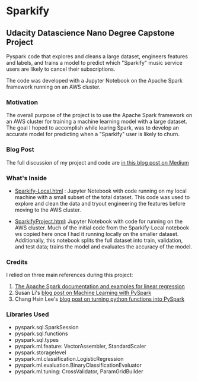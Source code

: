 # Sparkify
## Udacity Datascience Nano Degree Capstone Project

Pyspark code that explores and cleans a large dataset, engineers features and labels, and trains a model to predict which "Sparkify" music service users are likely to cancel their subscriptions.

The code was developed with a Jupyter Notebook on the Apache Spark framework running on an AWS cluster.

### Motivation

The overall purpose of the project is to use the Apache Spark framework on an AWS cluster for training a machine learning model with a large dataset. The goal I hoped to accomplish while learing Spark, was to develop an accurate model for predicting when a "Sparkify" user is likely to churn.

### Blog Post

The full discussion of my project and code are [in this blog post on Medium](https://medium.com/@kennyflutes/using-apache-spark-to-predict-user-churn-c4a50a2520e8)



### What's Inside

- [Sparkify-Local.html](https://github.com/klrpdx/sparkify/blob/master/Sparkify-Local.html) : Jupyter Notebook with code running on my local machine with a small subset of the total dataset. This code was used to explore and clean the data and tryout engineering the features before moving to the AWS cluster.

- [SparkifyProject.html](https://github.com/klrpdx/sparkify/blob/master/SparkifyProject.html): Jupyter Notebook with code for running on the AWS cluster. Much of the initial code from the Sparkify-Local notebook ws copied here once I had it running locally on the smaller dataset. Additionally, this notebook splits the full dataset into train, validation, and test data; trains the model and evaluates the accuracy of the model.

### Credits

I relied on three main references during this project:

1. [The Apache Spark documentation and examples for linear regression](https://spark.apache.org/docs/2.1.1/mllib-linear-methods.html#logistic-regression)
2. Susan Li's [blog post on Machine Learning with PySpark](https://towardsdatascience.com/machine-learning-with-pyspark-and-mllib-solving-a-binary-classification-problem-96396065d2aa)
3. Chang Hsin Lee's [blog post on turning python functions into PySpark](https://changhsinlee.com/pyspark-udf/)


### Libraries Used

- pyspark.sql.SparkSession
- pyspark.sql.functions
- pyspark.sql.types
- pyspark.ml.feature: VectorAssembler, StandardScaler
- pyspark.storagelevel
- pyspark.ml.classification.LogisticRegression
- pyspark.ml.evaluation.BinaryClassificationEvaluator
- pyspark.ml.tuning: CrossValidator, ParamGridBuilder
